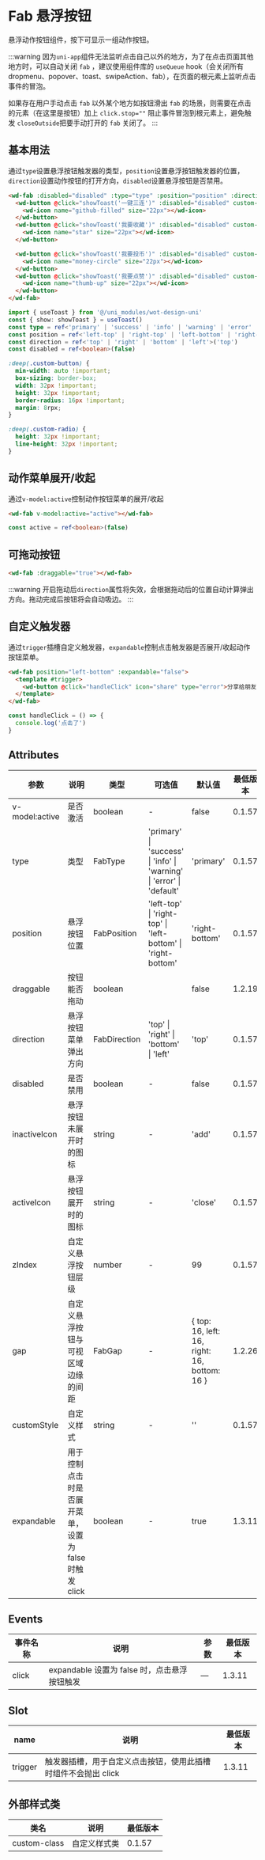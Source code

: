 # Fab 悬浮按钮

悬浮动作按钮组件，按下可显示一组动作按钮。



:::warning
因为`uni-app`组件无法监听点击自己以外的地方，为了在点击页面其他地方时，可以自动关闭 `fab` ，建议使用组件库的 `useQueue` hook（会关闭所有 dropmenu、popover、toast、swipeAction、fab），在页面的根元素上监听点击事件的冒泡。

如果存在用户手动点击 `fab` 以外某个地方如按钮滑出 `fab` 的场景，则需要在点击的元素（在这里是按钮）加上 `click.stop=""` 阻止事件冒泡到根元素上，避免触发 `closeOutside`把要手动打开的 `fab` 关闭了。
:::

## 基本用法

通过`type`设置悬浮按钮触发器的类型，`position`设置悬浮按钮触发器的位置，`direction`设置动作按钮的打开方向，`disabled`设置悬浮按钮是否禁用。

```html
<wd-fab :disabled="disabled" :type="type" :position="position" :direction="direction">
  <wd-button @click="showToast('一键三连')" :disabled="disabled" custom-class="custom-button" type="primary" round>
    <wd-icon name="github-filled" size="22px"></wd-icon>
  </wd-button>
  <wd-button @click="showToast('我要收藏')" :disabled="disabled" custom-class="custom-button" type="success" round>
    <wd-icon name="star" size="22px"></wd-icon>
  </wd-button>

  <wd-button @click="showToast('我要投币')" :disabled="disabled" custom-class="custom-button" type="error" round>
    <wd-icon name="money-circle" size="22px"></wd-icon>
  </wd-button>
  <wd-button @click="showToast('我要点赞')" :disabled="disabled" custom-class="custom-button" type="warning" round>
    <wd-icon name="thumb-up" size="22px"></wd-icon>
  </wd-button>
</wd-fab>
```

```ts
import { useToast } from '@/uni_modules/wot-design-uni'
const { show: showToast } = useToast()
const type = ref<'primary' | 'success' | 'info' | 'warning' | 'error' | 'default'>('primary')
const position = ref<'left-top' | 'right-top' | 'left-bottom' | 'right-bottom'>('left-bottom')
const direction = ref<'top' | 'right' | 'bottom' | 'left'>('top')
const disabled = ref<boolean>(false)
```

```scss
:deep(.custom-button) {
  min-width: auto !important;
  box-sizing: border-box;
  width: 32px !important;
  height: 32px !important;
  border-radius: 16px !important;
  margin: 8rpx;
}

:deep(.custom-radio) {
  height: 32px !important;
  line-height: 32px !important;
}
```

## 动作菜单展开/收起

通过`v-model:active`控制动作按钮菜单的展开/收起

```html
<wd-fab v-model:active="active"></wd-fab>
```

```ts
const active = ref<boolean>(false)
```

## 可拖动按钮

```html
<wd-fab :draggable="true"></wd-fab>
```

:::warning
开启拖动后`direction`属性将失效，会根据拖动后的位置自动计算弹出方向。拖动完成后按钮将会自动吸边。
:::

## 自定义触发器

通过`trigger`插槽自定义触发器，`expandable`控制点击触发器是否展开/收起动作按钮菜单。


```html
<wd-fab position="left-bottom" :expandable="false">
  <template #trigger>
    <wd-button @click="handleClick" icon="share" type="error">分享给朋友</wd-button>
  </template>
</wd-fab>
```
```ts
const handleClick = () => {
  console.log('点击了')
}

```

## Attributes

| 参数           | 说明                                                  | 类型         | 可选值                                                                                    | 默认值                                         | 最低版本         |
| -------------- | ----------------------------------------------------- | ------------ | ----------------------------------------------------------------------------------------- | ---------------------------------------------- | ---------------- |
| v-model:active | 是否激活                                              | boolean      | -                                                                                         | false                                          | 0.1.57           |
| type           | 类型                                                  | FabType      | 'primary' &#124; 'success' &#124; 'info' &#124; 'warning' &#124; 'error' &#124; 'default' | 'primary'                                      | 0.1.57           |
| position       | 悬浮按钮位置                                          | FabPosition  | 'left-top' &#124; 'right-top' &#124; 'left-bottom' &#124; 'right-bottom'                  | 'right-bottom'                                 | 0.1.57           |
| draggable      | 按钮能否拖动                                          | boolean      |                                                                                           | false                                          | 1.2.19           |
| direction      | 悬浮按钮菜单弹出方向                                  | FabDirection | 'top' &#124; 'right' &#124; 'bottom' &#124; 'left'                                        | 'top'                                          | 0.1.57           |
| disabled       | 是否禁用                                              | boolean      | -                                                                                         | false                                          | 0.1.57           |
| inactiveIcon   | 悬浮按钮未展开时的图标                                | string       | -                                                                                         | 'add'                                          | 0.1.57           |
| activeIcon     | 悬浮按钮展开时的图标                                  | string       | -                                                                                         | 'close'                                        | 0.1.57           |
| zIndex         | 自定义悬浮按钮层级                                    | number       | -                                                                                         | 99                                             | 0.1.57           |
| gap            | 自定义悬浮按钮与可视区域边缘的间距                    | FabGap       | -                                                                                         | \{ top: 16, left: 16, right: 16, bottom: 16 \} | 1.2.26           |
| customStyle    | 自定义样式                                            | string       | -                                                                                         | ''                                             | 0.1.57           |
| expandable     | 用于控制点击时是否展开菜单，设置为 false 时触发 click | boolean      | -                                                                                         | true                                           | 1.3.11 |

## Events

| 事件名称 | 说明                                         | 参数 | 最低版本         |
| -------- | -------------------------------------------- | ---- | ---------------- |
| click    | expandable 设置为 false 时，点击悬浮按钮触发 | —    | 1.3.11 |

## Slot

| name    | 说明                                                           | 最低版本         |
| ------- | -------------------------------------------------------------- | ---------------- |
| trigger | 触发器插槽，用于自定义点击按钮，使用此插槽时组件不会抛出 click | 1.3.11 |

## 外部样式类

| 类名         | 说明         | 最低版本 |
| ------------ | ------------ | -------- |
| custom-class | 自定义样式类 | 0.1.57   |
